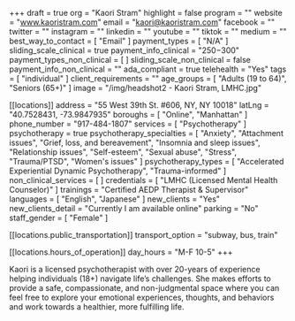 +++
draft = true
org = "Kaori Stram"
highlight = false
program = ""
website = "www.kaoristram.com"
email = "kaori@kaoristram.com"
facebook = ""
twitter = ""
instagram = ""
linkedin = ""
youtube = ""
tiktok = ""
medium = ""
best_way_to_contact = [ "Email" ]
payment_types = [ "N/A" ]
sliding_scale_clinical = true
payment_info_clinical = "$250-$300"
payment_types_non_clinical = [ ]
sliding_scale_non_clinical = false
payment_info_non_clinical = ""
ada_compliant = true
telehealth = "Yes"
tags = [ "individual" ]
client_requirements = ""
age_groups = [ "Adults (19 to 64)", "Seniors (65+)" ]
image = "/img/headshot2 - Kaori Stram, LMHC.jpg"

[[locations]]
address = "55 West 39th St. #606, NY, NY 10018"
latLng = "40.7528431, -73.9847935"
boroughs = [ "Online", "Manhattan" ]
phone_number = "917-484-1807"
services = [ "Psychotherapy" ]
psychotherapy = true
psychotherapy_specialties = [
  "Anxiety",
  "Attachment issues",
  "Grief, loss, and bereavement",
  "Insomnia and sleep issues",
  "Relationship issues",
  "Self-esteem",
  "Sexual abuse",
  "Stress",
  "Trauma/PTSD",
  "Women's issues"
]
psychotherapy_types = [
  "Accelerated Experiential Dynamic Psychotherapy",
  "Trauma-informed"
]
non_clinical_services = [ ]
credentials = [ "LMHC (Licensed Mental Health Counselor)" ]
trainings = "Certified AEDP Therapist & Supervisor"
languages = [ "English", "Japanese" ]
new_clients = "Yes"
new_clients_detail = "Currently I am available online"
parking = "No"
staff_gender = [ "Female" ]

  [[locations.public_transportation]]
  transport_option = "subway, bus, train"

  [[locations.hours_of_operation]]
  day_hours = "M-F 10-5"
+++


Kaori is a licensed psychotherapist with over 20-years of experience helping individuals (18+) navigate life’s challenges. She makes efforts to provide a safe, compassionate, and non-judgmental space where you can feel free to explore your emotional experiences, thoughts, and behaviors and work towards a healthier, more fulfilling life.
